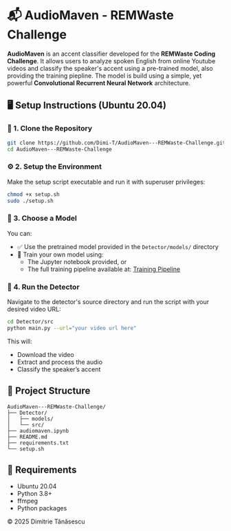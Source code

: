 # 📬 AudioMaven - REMWaste Challenge  
**AudioMaven** is an accent classifier developed for the **REMWaste Coding Challenge**. It allows users to analyze spoken English from online Youtube videos and classify the speaker's accent using a pre-trained model, also providing the training piepline. The model is build using a simple, yet powerful **Convolutional Recurrent Neural Network** architecture.
## 🖥️ Setup Instructions (Ubuntu 20.04)  
### 🔁 1. Clone the Repository  
```bash
git clone https://github.com/Dimi-T/AudioMaven---REMWaste-Challenge.git
cd AudioMaven---REMWaste-Challenge
```  
### ⚙️ 2. Setup the Environment  
Make the setup script executable and run it with superuser privileges:  
```bash
chmod +x setup.sh
sudo ./setup.sh
```  
### 🧠 3. Choose a Model  
You can:  
- ✅ Use the pretrained model provided in the `Detector/models/` directory  
- 🧪 Train your own model using:  
  - The Jupyter notebook provided, or  
  - The full training pipeline available at: [Training Pipeline](https://www.kaggle.com/code/dimitrietanasescu/audiomaven)  
### 🎯 4. Run the Detector  
Navigate to the detector's source directory and run the script with your desired video URL:  
```bash
cd Detector/src
python main.py --url="your video url here"
```  
This will:  
- Download the video  
- Extract and process the audio  
- Classify the speaker’s accent  
## 📁 Project Structure  
```
AudioMaven---REMWaste-Challenge/
├── Detector/
│   ├── models/
│   └── src/
├── audiomaven.ipynb
├── README.md
├── requirements.txt
└── setup.sh
```  
## 🧰 Requirements  
- Ubuntu 20.04  
- Python 3.8+  
- ffmpeg  
- Python packages

 
© 2025 Dimitrie Tănăsescu
